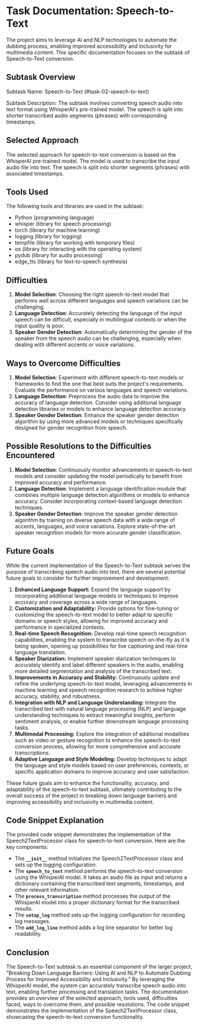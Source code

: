 # ****Task Documentation: Speech-to-Text****

The project aims to leverage AI and NLP technologies to automate the dubbing process, enabling improved accessibility and inclusivity for multimedia content. This specific documentation focuses on the subtask of Speech-to-Text conversion.

## **Subtask Overview**

Subtask Name: Speech-to-Text (#task-02-speech-to-text)

Subtask Description: The subtask involves converting speech audio into text format using WhisperAI's pre-trained model. The speech is split into shorter transcribed audio segments (phrases) with corresponding timestamps.

## **Selected Approach**

The selected approach for speech-to-text conversion is based on the WhisperAI pre-trained model. The model is used to transcribe the input audio file into text. The speech is split into shorter segments (phrases) with associated timestamps.

## **Tools Used**

The following tools and libraries are used in the subtask:

- Python (programming language)
- whisper (library for speech processing)
- torch (library for machine learning)
- logging (library for logging)
- tempfile (library for working with temporary files)
- os (library for interacting with the operating system)
- pydub (library for audio processing)
- edge_tts (library for text-to-speech synthesis)

## **Difficulties**

1. **Model Selection**: Choosing the right speech-to-text model that performs well across different languages and speech variations can be challenging.
2. **Language Detection**: Accurately detecting the language of the input speech can be difficult, especially in multilingual contexts or when the input quality is poor.
3. **Speaker Gender Detection**: Automatically determining the gender of the speaker from the speech audio can be challenging, especially when dealing with different accents or voice variations.

## **Ways to Overcome Difficulties**

1. **Model Selection**: Experiment with different speech-to-text models or frameworks to find the one that best suits the project's requirements. Evaluate the performance on various languages and speech variations.
2. **Language Detection**: Preprocess the audio data to improve the accuracy of language detection. Consider using additional language detection libraries or models to enhance language detection accuracy.
3. **Speaker Gender Detection**: Enhance the speaker gender detection algorithm by using more advanced models or techniques specifically designed for gender recognition from speech.

## **Possible Resolutions to the Difficulties Encountered**

1. **Model Selection**: Continuously monitor advancements in speech-to-text models and consider updating the model periodically to benefit from improved accuracy and performance.
2. **Language Detection**: Implement a language identification module that combines multiple language detection algorithms or models to enhance accuracy. Consider incorporating context-based language detection techniques.
3. **Speaker Gender Detection**: Improve the speaker gender detection algorithm by training on diverse speech data with a wide range of accents, languages, and voice variations. Explore state-of-the-art speaker recognition models for more accurate gender classification.

## **Future Goals**

While the current implementation of the Speech-to-Text subtask serves the purpose of transcribing speech audio into text, there are several potential future goals to consider for further improvement and development:

1. **Enhanced Language Support:** Expand the language support by incorporating additional language models or techniques to improve accuracy and coverage across a wide range of languages.
2. **Customization and Adaptability:** Provide options for fine-tuning or customizing the speech-to-text model to better adapt to specific domains or speech styles, allowing for improved accuracy and performance in specialized contexts.
3. **Real-time Speech Recognition:** Develop real-time speech recognition capabilities, enabling the system to transcribe speech on-the-fly as it is being spoken, opening up possibilities for live captioning and real-time language translation.
4. **Speaker Diarization:** Implement speaker diarization techniques to accurately identify and label different speakers in the audio, enabling more detailed segmentation and analysis of the transcribed text.
5. **Improvements in Accuracy and Stability:** Continuously update and refine the underlying speech-to-text model, leveraging advancements in machine learning and speech recognition research to achieve higher accuracy, stability, and robustness.
6. **Integration with NLP and Language Understanding:** Integrate the transcribed text with natural language processing (NLP) and language understanding techniques to extract meaningful insights, perform sentiment analysis, or enable further downstream language processing tasks.
7. **Multimodal Processing:** Explore the integration of additional modalities such as video or gesture recognition to enhance the speech-to-text conversion process, allowing for more comprehensive and accurate transcriptions.
8. **Adaptive Language and Style Modeling:** Develop techniques to adapt the language and style models based on user preferences, contexts, or specific application domains to improve accuracy and user satisfaction.

These future goals aim to enhance the functionality, accuracy, and adaptability of the speech-to-text subtask, ultimately contributing to the overall success of the project in breaking down language barriers and improving accessibility and inclusivity in multimedia content.

## **Code Snippet Explanation**

The provided code snippet demonstrates the implementation of the Speech2TextProcessor class for speech-to-text conversion. Here are the key components:

- The **`__init__`** method initializes the Speech2TextProcessor class and sets up the logging configuration.
- The **`speech_to_text`** method performs the speech-to-text conversion using the WhisperAI model. It takes an audio file as input and returns a dictionary containing the transcribed text segments, timestamps, and other relevant information.
- The **`process_transcription`** method processes the output of the WhisperAI model into a proper dictionary format for the transcribed results.
- The **`setup_log`** method sets up the logging configuration for recording log messages.
- The **`add_log_line`** method adds a log line separator for better log readability.

## **Conclusion**

The Speech-to-Text subtask is an essential component of the larger project, "Breaking Down Language Barriers: Using AI and NLP to Automate Dubbing Process for Improved Accessibility and Inclusivity." By leveraging the WhisperAI model, the system can accurately transcribe speech audio into text, enabling further processing and translation tasks. The documentation provides an overview of the selected approach, tools used, difficulties faced, ways to overcome them, and possible resolutions. The code snippet demonstrates the implementation of the Speech2TextProcessor class, showcasing the speech-to-text conversion functionality.

